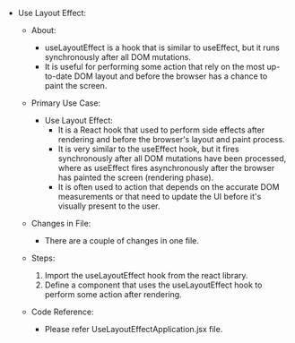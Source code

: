 
- Use Layout Effect:
    - About:
        - useLayoutEffect is a hook that is similar to useEffect, but it runs synchronously after all DOM mutations.
        - It is useful for performing some action that rely on the most up-to-date DOM layout and before the browser has a chance to paint the screen.

    - Primary Use Case:
        - Use Layout Effect:
            - It is a React hook that used to perform side effects after rendering and before the browser's layout and paint process.
            - It is very similar to the useEffect hook, but it fires synchronously after all DOM mutations have been processed, where as useEffect fires asynchronously after the browser has painted the screen (rendering phase).
            - It is often used to action that depends on the accurate DOM measurements or that need to update the UI before it's visually present to the user.

    - Changes in File:
        - There are a couple of changes in one file.

    - Steps:
        1. Import the useLayoutEffect hook from the react library.
        2. Define a component that uses the useLayoutEffect hook to perform some action after rendering.

    - Code Reference:
        - Please refer UseLayoutEffectApplication.jsx file.
